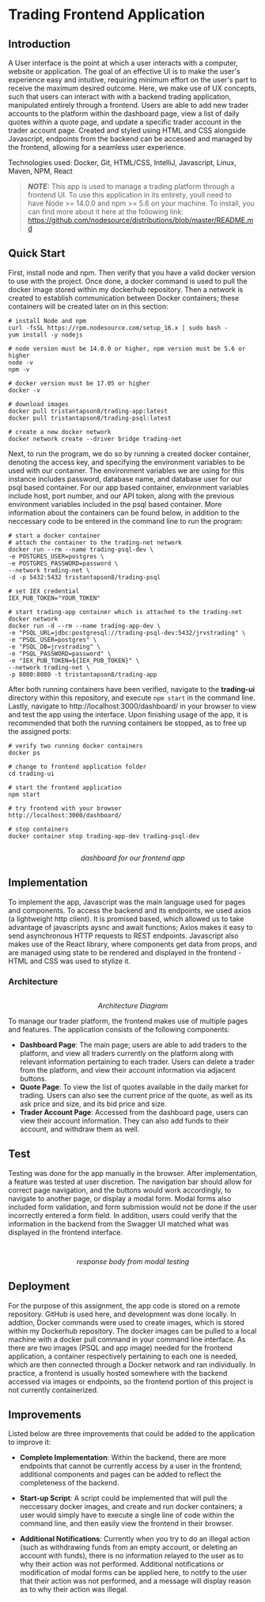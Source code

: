# Trading Frontend Application

## Introduction
A User interface is the point at which a user interacts with a computer, website or application. The goal of an effective UI is to make the user's experience easy and intuitive, requiring minimum effort on the user's part to receive the maximum desired outcome. Here, we make use of UX concepts, such that users can interact with with a backend trading application, manipulated entirely through a frontend. Users are able to add new trader accounts to the platform within the dashboard page, view a list of daily quotes within a quote page, and update a specific trader account in the trader account page. Created and styled using HTML and CSS alongside Javascript, endpoints from the backend can be accessed and managed by the frontend, allowing for a seamless user experience.

Technologies used: Docker, Git, HTML/CSS, IntelliJ, Javascript, Linux, Maven, NPM, React

> **_NOTE:_** This app is used to manage a trading platform through a frontend UI. To use this application in its entirety, youll need to have Node >= 14.0.0 and npm >= 5.6 on your machine. To install, you can find more about it here at the following link: https://github.com/nodesource/distributions/blob/master/README.md 


## Quick Start
First, install node and npm. Then verify that you have a valid docker version to use with the project. Once done, a docker command is used to pull the docker image stored within my dockerhub repository. Then a network is created to establish communication between Docker containers; these containers will be created later on in this section:   
```
# install Node and npm
curl -fsSL https://rpm.nodesource.com/setup_16.x | sudo bash -
yum install -y nodejs

# node version must be 14.0.0 or higher, npm version must be 5.6 or higher
node -v
npm -v

# docker version must be 17.05 or higher
docker -v

# download images
docker pull tristantapson8/trading-app:latest
docker pull tristantapson8/trading-psql:latest

# create a new docker network
docker network create --driver bridge trading-net
```
Next, to run the program, we do so by running a created docker container, denoting the access key, and specifying the environment variables to be used with our container. The environment variables we are using for this instance includes password, database name, and database user for our psql based container. For our app based container, environment variables include host, port number, and our API token, along with the previous environment variables included in the psql based container. More information about the containers can be found below, in addition to the neccessary code to be entered in the command line to run the program:
```
# start a docker container
# attach the container to the trading-net network
docker run --rm --name trading-psql-dev \
-e POSTGRES_USER=postgres \
-e POSTGRES_PASSWORD=password \
--network trading-net \
-d -p 5432:5432 tristantapson8/trading-psql

# set IEX credential 
IEX_PUB_TOKEN="YOUR_TOKEN"

# start trading-app container which is attached to the trading-net docker network
docker run -d --rm --name trading-app-dev \
-e "PSQL_URL=jdbc:postgresql://trading-psql-dev:5432/jrvstrading" \
-e "PSQL_USER=postgres" \
-e "PSQL_DB=jrvstrading" \
-e "PSQL_PASSWORD=password" \
-e "IEX_PUB_TOKEN=${IEX_PUB_TOKEN}" \
--network trading-net \
-p 8080:8080 -t tristantapson8/trading-app
```
After both running containers have been verified, navigate to the **trading-ui** directory within this repository, and execute `npm start` in the command line. Lastly, navigate to http://localhost:3000/dashboard/ in your browser to view and test the app using the interface. Upon finishing usage of the app, it is recommended that both the running containers be stopped, as to free up the assigned ports:

```
# verify two running docker containers
docker ps

# change to frontend application folder
cd trading-ui

# start the frontend application
npm start

# try frontend with your browser
http://localhost:3000/dashboard/

# stop containers
docker container stop trading-app-dev trading-psql-dev
```

<p align="center">
    <img src="./assets/dashboard3.PNG" alt="">
</p>
<p align="center">
    <i> dashboard for our frontend app </i>
</p>


## Implementation

To implement the app, Javascript was the main language used for pages and components. To access the backend and its endpoints, we used axios (a lightweight http client). It is promised based, which allowed us to take advantage of javascripts aysnc and await functions; Axios makes it easy to send asynchronous HTTP requests to REST endpoints. Javascript also makes use of the React library, where components get data from props, and are managed using state to be rendered and displayed in the frontend - HTML and CSS was used to stylize it.



### Architecture

<p align="center">
    <img src="./assets/architectureDiagram.png" alt="">
</p>
<p align="center">
    <i> Architecture Diagram </i>
</p>

 To manage our trader platform, the frontend makes use of multiple pages and features. The application consists of the following components:

- **Dashboard Page**: The main page; users are able to add traders to the platform, and view all traders currently on the platform along with relevant information pertaining to each trader. Users can delete a trader from the platform, and view their account information via adjacent buttons.
- **Quote Page**: To view the list of quotes available in the daily market for trading. Users can also see the current price of the quote, as well as its ask price and size, and its bid price and size.
- **Trader Account Page**: Accessed from the dashboard page, users can view their account information. They can also add funds to their account, and withdraw them as well.

## Test
Testing was done for the app manually in the browser. After implementation, a feature was tested at user discretion. The navigation bar should allow for correct page navigation, and the buttons would work accordingly, to navigate to another page, or display a modal form. Modal forms also included form validation, and form submission would not be done if the user incorrectly entered a form field. In addition, users could verify that the information in the backend from the Swagger UI matched what was displayed in the frontend interface.

<p align="center">
    <img src="./assets/modal1.PNG" alt="">
</p>

<p align="center">
    <img src="./assets/modalResult1.PNG" alt="">
</p>
<p align="center">
    <i> response body from modal testing  </i>
</p>

## Deployment

For the purpose of this assignment, the app code is stored on a remote repository. GitHub is used here, and development was done locally. In addtion, Docker commands were used to create images, which is stored within my Dockerhub repository. The docker images can be pulled to a local machine with a docker pull command in your command line interface. As there are two images (PSQL and app image) needed for the frontend application, a container respectively pertaining to each one is needed, which are then connected through a Docker network and ran individually. In practice, a frontend is usually hosted somewhere with the backend accessed via images or endpoints, so the frontend portion of this project is not currently containerized.

## Improvements
Listed below are three improvements that could be added to the application to improve it:
- **Complete Implementation**: Within the backend, there are more endpoints that cannot be currently access by a user in the frontend; additional components and pages can be added to reflect the completeness of the backend.

- **Start-up Script**: A script could be implemented that will pull the neccessary docker images, and create and run docker containers; a user would simply have to execute a single line of code within the command line, and then easily view the frontend in their browser. 

- **Additional Notifications**: Currently when you try to do an illegal action (such as withdrawing funds from an empty account, or deleting an account with funds), there is no information relayed to the user as to why their action was not performed. Additional notifications or modification of modal forms can be applied here, to notify to the user that their action was not performed, and a message will display reason as to why their action was illegal. 
